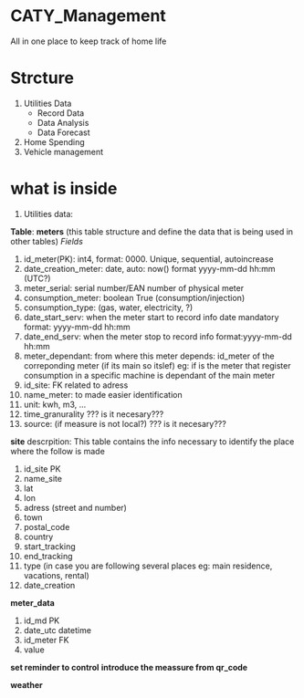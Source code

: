 # CATY_Management
All in one place to keep track of home life

# Strcture
1. Utilities Data
   - Record Data
   - Data Analysis
   - Data Forecast
2. Home Spending
3. Vehicle management

# what is inside
1. Utilities data:

**Table**: 
__meters__ (this table structure and define the data that is being used in other tables)
_Fields_
1. id_meter(PK): int4, format: 0000. Unique, sequential, autoincrease
2. date_creation_meter: date, auto: now() format yyyy-mm-dd hh:mm (UTC?)
3. meter_serial: serial number/EAN number of physical meter
4. consumption_meter: boolean True (consumption/injection)
5. consumption_type: (gas, water, electricity, ?)
6. date_start_serv: when the meter start to record info date mandatory format: yyyy-mm-dd hh:mm
7. date_end_serv: when the meter stop to record info format:yyyy-mm-dd hh:mm
8. meter_dependant: from where this meter depends: id_meter of the correponding meter (if its main so itslef) eg: if is the meter that register consumption in a specific machine is dependant of the main meter
9. id_site: FK related to adress
10. name_meter: to made easier identification
11. unit: kwh, m3, ...
12. time_granurality ??? is it necesary???
13. source: (if measure is not local?) ??? is it necesary???


__site__ descrpition: This table contains the info necessary to identify the place where the follow is made
1. id_site PK
2. name_site
3. lat
4. lon
5. adress (street and number)
6. town
7. postal_code
8. country
9. start_tracking
10. end_tracking
11. type (in case you are following several places eg: main residence, vacations, rental)
12. date_creation

__meter_data__
1. id_md PK
2. date_utc datetime
3. id_meter FK
4. value


**set reminder to control**
**introduce the meassure from qr_code**




__weather__